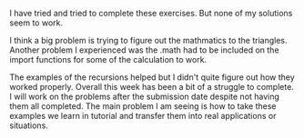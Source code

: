 I have tried and tried to complete these exercises. But none of my solutions seem to work.

I think a big problem is trying to figure out the mathmatics to the triangles. 
Another problem I experienced was the .math had to be included on the import functions for some of the calculation to work.

The examples of the recursions helped but I didn't quite figure out how they worked properly. Overall this week has been a bit of a struggle to complete. I will work on the problems after the submission date despite not having them all completed. The main problem I am seeing is how to take these examples we learn in tutorial and transfer them into real applications or situations.
